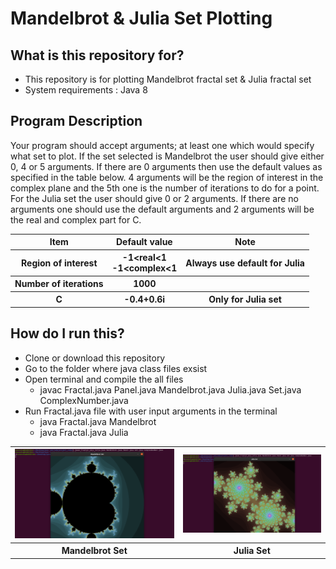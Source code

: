 <!DOCTYPE html>
<html>
<head>
	<h1>Mandelbrot &amp; Julia Set Plotting</h1>
</head>
<body>
    <h2>What is this repository for?</h2>
        <ul>
        <li>This repository is for plotting Mandelbrot fractal set &amp; Julia fractal set</li>
        <li>System requirements : Java 8</li>
        </ul>
	<h2>Program Description</h2>
	<p>Your program should accept arguments; at least one which would specify what set to plot. If
the set selected is Mandelbrot the user should give either 0, 4 or 5 arguments. If there are 0 arguments
then use the default values as specified in the table below. 4 arguments will be the region of interest in
the complex plane and the 5th one is the number of iterations to do for a point.
For the Julia set the user should give 0 or 2 arguments. If there are no arguments one should use the
		default arguments and 2 arguments will be the real and complex part for C. </p>
	 <table style="width:100%">
    	<tr>
    		<th>Item</th>
    		<th>Default value</th>
    		<th>Note</th>
    	</tr>
    	<tr>
    		<th>Region of interest</th>
    		<th>-1&lt;real&lt;1 <br>
-1&lt;complex&lt;1</th>
    		<th>Always use default for Julia</th>
    	</tr>
    	<tr>
    		<th>Number of iterations</th>
    		<th>1000</th>
    		<th></th>
    	</tr>
    	<tr>
    		<th>C</th>
    		<th>-0.4+0.6i</th>
    		<th>Only for Julia set</th>
    	</tr>
    </table>
    <h2>How do I run this?</h2>
        <ul>
        <li>Clone or download this repository</li>
        <li>Go to the folder where java class files exsist</li>
        <li>Open terminal and compile the all files
             <ul>
             	<li>javac Fractal.java Panel.java Mandelbrot.java Julia.java Set.java ComplexNumber.java</li>
             </ul>	
        </li>
        <li>Run Fractal.java file with user input arguments in the terminal
            <ul>
            	<li>java Fractal.java Mandelbrot</li>
            	<li>java Fractal.java Julia</li>
            </ul>
        </li>
        </ul>
        <table>
            <tr>
                <th><img src="Screenshots/Screenshot from 2020-05-05 02-03-22.png" alt="loading screenshot" width= "700" >       </th>   
                <th><img src="Screenshots/Screenshot from 2020-05-05 02-03-37.png" alt="loading screenshot" width= "700" > </th>  
            </tr>
	    <tr>
		    <th>Mandelbrot Set </th>
		    <th>Julia Set</th>
	    </tr>		    
        </table> 
</body>
</html>

    
